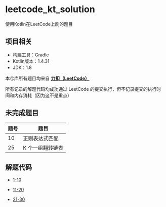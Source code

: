 # leetcode_kt_solution
 使用Kotlin在LeetCode上刷的题目

## 项目相关

- 构建工具：Gradle
- Kotlin版本：1.4.31
- JDK：1.8

本仓库所有题目均来自 **[力扣（LeetCode）](https://leetcode-cn.com/problemset/all/)**

所有记录的解题代码均成功通过 LeetCode 的提交执行，但不记录提交的执行时间和内存消耗（因为这不是重点）

## 未完成题目

| 题号 | 题目 |
| -- | -- |
| 10 | 正则表达式匹配 |
| 25 | K 个一组翻转链表 |

## 解题代码

- [1-10](./src/main/kotlin/q1_50/q1_10)

- [11-20](./src/main/kotlin/q1_50/q11_20)

- [21-30](./src/main/kotlin/q1_50/q21_30)
